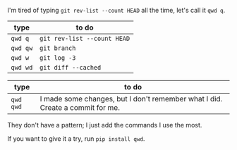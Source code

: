 I'm tired of typing `git rev-list --count HEAD` all the time, let's call it `qwd q`.

type | to do 
---  | ---
`qwd q` | `git rev-list --count HEAD`
`qwd qw` | `git branch`
`qwd w` | `git log -3`
`qwd wd` | `git diff --cached`

type | to do 
---  | ---
`qwd qwd` | I made some changes, but I don't remember what I did. Create a commit for me.

They don't have a pattern; I just add the commands I use the most.

If you want to give it a try, run `pip install qwd`.

<!-- Dev note: Don't run commands that are destructive or irreversible -->


